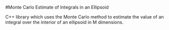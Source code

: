 #Monte Carlo Estimate of Integrals in an Ellipsoid

C++ library which uses the Monte Carlo method to estimate the value of an integral over the interior of an ellipsoid in M dimensions.
